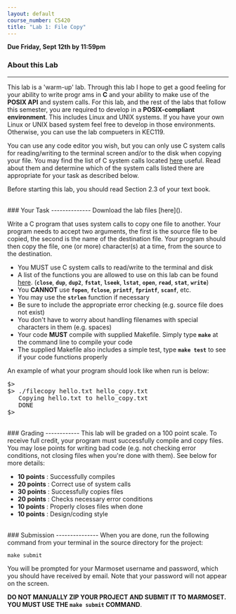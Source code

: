 ```yaml
---
layout: default
course_number: CS420
title: "Lab 1: File Copy"
---
```


**Due Friday, Sept 12th by 11:59pm**

### About this Lab
------------------

This lab is a 'warm-up' lab. Through this lab I hope to get a good feeling for your ability to write progr  ams in **C** and your ability to make use of the **POSIX API** and system calls. For this lab, and the rest of the labs that follow this semester, you are required to develop in a **POSIX-compliant environment**. This includes Linux and UNIX systems. If you have your own Linux or UNIX based system feel free to develop in those environments.  Otherwise, you can use the lab compueters in KEC119.

You can use any code editor you wish, but you can only use C system calls for reading/writing to the terminal screen and/or to the disk when copying your file. You may find the list of C system calls located [here](http://codewiki.wikidot.com/system-calls) useful. Read about them and determine which of the system calls listed there are appropriate for your task as described below. 

Before starting this lab, you should read Section 2.3 of your text book.


<br>
### Your Task
--------------
Download the lab files [here]().

Write a C program that uses system calls to copy one file to another. Your program needs to accept two arguments, the first is the source file to be copied, the second is the name of the destination file. Your program should then copy the file, one (or more) character(s) at a time, from the source to the destination. 

 - You MUST use C system calls to read/write to the terminal and disk
 - A list of the functions you are allowed to use on this lab can be found [here](http://codewiki.wikidot.com/system-calls).
(**```close```**, **```dup```**, **```dup2```**, **```fstat```**, **```lseek```**, **```lstat```**, **```open```**, **```read```**, **```stat```**, **```write```**)
 - You **CANNOT** use **```fopen```**, **```fclose```**, **```printf```**, **```fprintf```**, **```scanf```**, etc.
 - You may use the **```strlen```** function if necessary
 - Be sure to include the appropriate error checking (e.g. source file does not exist)
 - You don't have to worry about handling filenames with special characters in them (e.g. spaces)
 - Your code **MUST** compile with supplied Makefile. Simply type **```make```** at the command line to compile your code
 - The supplied Makefile also includes a simple test, type **```make test```** to see if your code functions properly

An example of what your program should look like when run is below:

<pre>
$>
$> ./filecopy hello.txt hello_copy.txt
   Copying hello.txt to hello_copy.txt
   DONE
$>
</pre>



<br>
### Grading
------------
This lab will be graded on a 100 point scale. To receive full credit, your program must successfully compile and copy files. You may lose points for writing bad code (e.g. not checking error conditions, not closing files when you're done with them). See below for more details:

 - **10 points** : Successfully compiles
 - **20 points** : Correct use of system calls
 - **30 points** : Successfully copies files
 - **20 points** : Checks necessary error conditions
 - **10 points** : Properly closes files when done
 - **10 points** : Design/coding style



<br>
### Submission
---------------
When you are done, run the following command from your terminal in the source directory for the project:

	make submit

You will be prompted for your Marmoset username and password,
which you should have received by email.  Note that your password will
not appear on the screen.

**DO NOT MANUALLY ZIP YOUR PROJECT AND SUBMIT IT TO MARMOSET.  
YOU MUST USE THE ```make submit``` COMMAND**.

